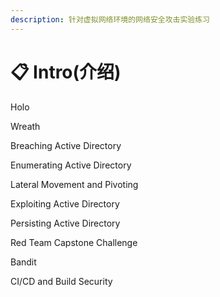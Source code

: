 ```yaml
---
description: 针对虚拟网络环境的网络安全攻击实验练习
---
```


# 📋 Intro(介绍)

Holo

Wreath

Breaching Active Directory

Enumerating Active Directory

Lateral Movement and Pivoting

Exploiting Active Directory

Persisting Active Directory

Red Team Capstone Challenge

Bandit

CI/CD and Build Security
